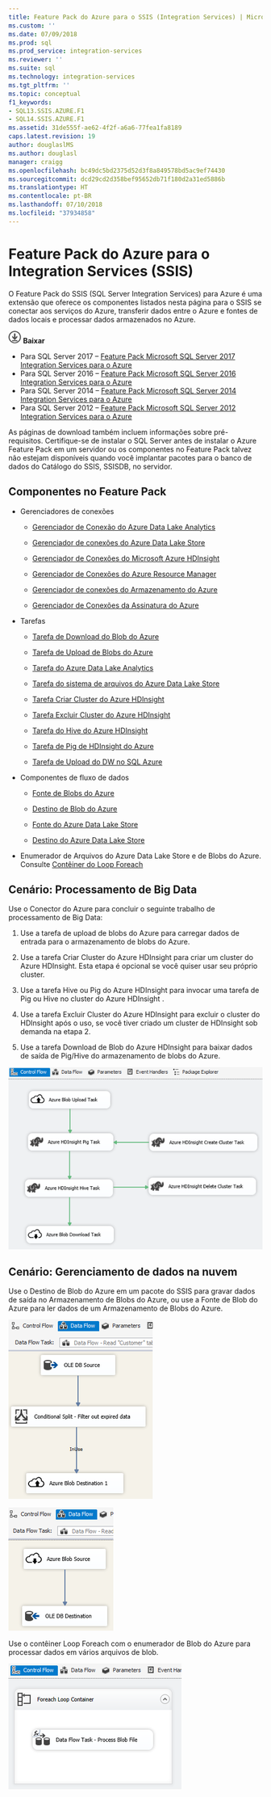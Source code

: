 ```yaml
---
title: Feature Pack do Azure para o SSIS (Integration Services) | Microsoft Docs
ms.custom: ''
ms.date: 07/09/2018
ms.prod: sql
ms.prod_service: integration-services
ms.reviewer: ''
ms.suite: sql
ms.technology: integration-services
ms.tgt_pltfrm: ''
ms.topic: conceptual
f1_keywords:
- SQL13.SSIS.AZURE.F1
- SQL14.SSIS.AZURE.F1
ms.assetid: 31de555f-ae62-4f2f-a6a6-77fea1fa8189
caps.latest.revision: 19
author: douglaslMS
ms.author: douglasl
manager: craigg
ms.openlocfilehash: bc49dc5bd2375d52d3f8a849578bd5ac9ef74430
ms.sourcegitcommit: dcd29cd2d358bef95652db71f180d2a31ed5886b
ms.translationtype: HT
ms.contentlocale: pt-BR
ms.lasthandoff: 07/10/2018
ms.locfileid: "37934858"
---
```

# <a name="azure-feature-pack-for-integration-services-ssis"></a>Feature Pack do Azure para o Integration Services (SSIS)
O Feature Pack do SSIS (SQL Server Integration Services) para Azure é uma extensão que oferece os componentes listados nesta página para o SSIS se conectar aos serviços do Azure, transferir dados entre o Azure e fontes de dados locais e processar dados armazenados no Azure.

[![Baixar o Feature Pack do SSIS para Azure](../analysis-services/media/download.png)](https://www.microsoft.com/download/details.aspx?id=54798) **Baixar**

- Para SQL Server 2017 – [Feature Pack Microsoft SQL Server 2017 Integration Services para o Azure](https://www.microsoft.com/download/details.aspx?id=54798)
- Para SQL Server 2016 – [Feature Pack Microsoft SQL Server 2016 Integration Services para o Azure](https://www.microsoft.com/download/details.aspx?id=49492)
- Para SQL Server 2014 – [Feature Pack Microsoft SQL Server 2014 Integration Services para o Azure](https://www.microsoft.com/download/details.aspx?id=47366)
- Para SQL Server 2012 – [Feature Pack Microsoft SQL Server 2012 Integration Services para o Azure](https://www.microsoft.com/download/details.aspx?id=47367)

As páginas de download também incluem informações sobre pré-requisitos. Certifique-se de instalar o SQL Server antes de instalar o Azure Feature Pack em um servidor ou os componentes no Feature Pack talvez não estejam disponíveis quando você implantar pacotes para o banco de dados do Catálogo do SSIS, SSISDB, no servidor.

## <a name="components-in-the-feature-pack"></a>Componentes no Feature Pack
-   Gerenciadores de conexões

    -   [Gerenciador de Conexão do Azure Data Lake Analytics](connection-manager/azure-data-lake-analytics-connection-manager.md)

    -   [Gerenciador de conexões do Azure Data Lake Store](../integration-services/connection-manager/azure-data-lake-store-connection-manager.md)
    
    -   [Gerenciador de Conexões do Microsoft Azure HDInsight](../integration-services/connection-manager/azure-hdinsight-connection-manager.md)

    -   [Gerenciador de Conexões do Azure Resource Manager](../integration-services/connection-manager/azure-resource-manager-connection-manager.md)
    
    -   [Gerenciador de conexões do Armazenamento do Azure](../integration-services/connection-manager/azure-storage-connection-manager.md)

    -   [Gerenciador de Conexões da Assinatura do Azure](../integration-services/connection-manager/azure-subscription-connection-manager.md)
    
-   Tarefas

    -   [Tarefa de Download do Blob do Azure](../integration-services/control-flow/azure-blob-download-task.md)

    -   [Tarefa de Upload de Blobs do Azure](../integration-services/control-flow/azure-blob-upload-task.md)

    -   [Tarefa do Azure Data Lake Analytics](control-flow/azure-data-lake-analytics-task.md)

    -   [Tarefa do sistema de arquivos do Azure Data Lake Store](../integration-services/control-flow/azure-data-lake-store-file-system-task.md)

    -   [Tarefa Criar Cluster do Azure HDInsight](../integration-services/control-flow/azure-hdinsight-create-cluster-task.md)

    -   [Tarefa Excluir Cluster do Azure HDInsight](../integration-services/control-flow/azure-hdinsight-delete-cluster-task.md)
    
    -   [Tarefa do Hive do Azure HDInsight](../integration-services/control-flow/azure-hdinsight-hive-task.md)

    -   [Tarefa de Pig de HDInsight do Azure](../integration-services/control-flow/azure-hdinsight-pig-task.md)

    -   [Tarefa de Upload do DW no SQL Azure](../integration-services/control-flow/azure-sql-dw-upload-task.md)

-   Componentes de fluxo de dados

    -   [Fonte de Blobs do Azure](../integration-services/data-flow/azure-blob-source.md)

    -   [Destino de Blob do Azure](../integration-services/data-flow/azure-blob-destination.md)
    
    -   [Fonte do Azure Data Lake Store](../integration-services/data-flow/azure-data-lake-store-source.md)
    
    -   [Destino do Azure Data Lake Store](../integration-services/data-flow/azure-data-lake-store-destination.md)

-   Enumerador de Arquivos do Azure Data Lake Store e de Blobs do Azure. Consulte [Contêiner do Loop Foreach](http://msdn.microsoft.com/library/95a19dde-61ca-4d9b-aa3d-131fa4264296)

## <a name="scenario-processing-big-data"></a>Cenário: Processamento de Big Data
 Use o Conector do Azure para concluir o seguinte trabalho de processamento de Big Data:

1.  Use a tarefa de upload de blobs do Azure para carregar dados de entrada para o armazenamento de blobs do Azure.

2.  Use a tarefa Criar Cluster do Azure HDInsight para criar um cluster do Azure HDInsight. Esta etapa é opcional se você quiser usar seu próprio cluster.

3.  Use a tarefa Hive ou Pig do Azure HDInsight para invocar uma tarefa de Pig ou Hive no cluster do Azure HDInsight .

4.  Use a tarefa Excluir Cluster do Azure HDInsight para excluir o cluster do HDInsight após o uso, se você tiver criado um cluster de HDInsight sob demanda na etapa 2.

5.  Use a tarefa Download de Blob do Azure HDInsight para baixar dados de saída de Pig/Hive do armazenamento de blobs do Azure.

![SSIS-AzureConnector-BigDataScenario](../integration-services/media/ssis-azureconnector-bigdatascenario.png)
 
## <a name="scenario-managing-data-in-the-cloud"></a>Cenário: Gerenciamento de dados na nuvem
 Use o Destino de Blob do Azure em um pacote do SSIS para gravar dados de saída no Armazenamento de Blobs do Azure, ou use a Fonte de Blob do Azure para ler dados de um Armazenamento de Blobs do Azure.

![SSIS-AzureConnector-CloudArchive-1](../integration-services/media/ssis-azureconnector-cloudarchive-1.png)
 
 ![SSIS-AzureConnector-CloudArchive-2](../integration-services/media/ssis-azureconnector-cloudarchive-2.png)

 Use o contêiner Loop Foreach com o enumerador de Blob do Azure para processar dados em vários arquivos de blob.

![SSIS-AzureConnector-CloudArchive-3](../integration-services/media/ssis-azureconnector-cloudarchive-3.png)
  
